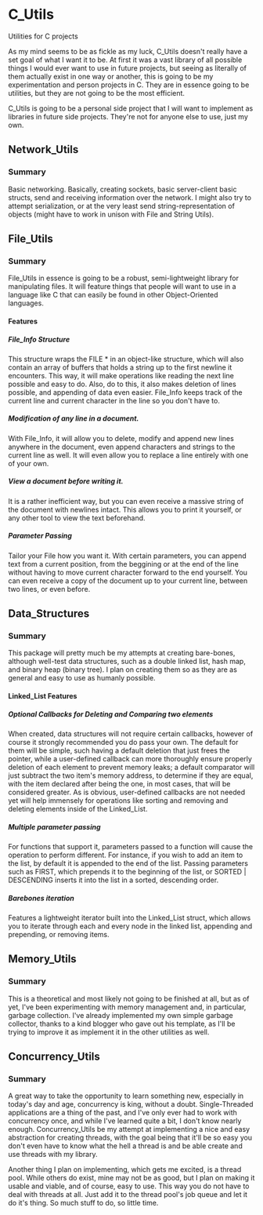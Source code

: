 # C_Utils
Utilities for C projects

As my mind seems to be as fickle as my luck, C_Utils doesn't really have a set goal of what I want it to be. At first it was a vast library of all possible things I would ever want to use in future projects, but seeing as literally of them actually exist in one way or another, this is going to be my experimentation and person projects in C. They are in essence going to be utilities, but they are not going to be the most efficient. 

C_Utils is going to be a personal side project that I will want to implement as libraries in future side projects. They're not for anyone else to use, just my own.


## Network_Utils

### Summary

Basic networking. Basically, creating sockets, basic server-client basic structs, send and receiving information over the network. I might also try to attempt serialization, or at the very least send string-representation of objects (might have to work in unison with File and String Utils).

## File_Utils

### Summary

File_Utils in essence is going to be a robust, semi-lightweight library for manipulating files. It will feature things that people will want to use in a language like C that can easily be found in other Object-Oriented languages.

#### Features

##### File_Info Structure

This structure wraps the FILE * in an object-like structure, which will also contain an array of buffers that holds a string up to the first newline it encounters. This way, it will make operations like reading the next line possible and easy to do. Also, do to this, it also makes deletion of lines possible, and appending of data even easier. File_Info keeps track of the current line and current character in the line so you don't have to.

##### Modification of any line in a document.

With File_Info, it will allow you to delete, modify and append new lines anywhere in the document, even append characters and strings to the current line as well. It will even allow you to replace a line entirely with one of your own.

##### View a document before writing it.

It is a rather inefficient way, but you can even receive a massive string of the document with newlines intact. This allows you to print it yourself, or any other tool to view the text beforehand.

##### Parameter Passing

Tailor your File how you want it. With certain parameters, you can append text from a current position, from the beggining or at the end of the line without having to move current character forward to the end yourself. You can even receive a copy of the document up to your current line, between two lines, or even before.

## Data_Structures

### Summary

This package will pretty much be my attempts at creating bare-bones, although well-test data structures, such as a double linked list, hash map, and binary heap (binary tree). I plan on creating them so as they are as general and easy to use as humanly possible.

#### Linked_List Features

##### Optional Callbacks for Deleting and Comparing two elements

When created, data structures will not require certain callbacks, however of course it strongly recommended you do pass your own. The default for them will be simple, such having a default deletion that just frees the pointer, while a user-defined callback can more thoroughly ensure properly deletion of each element to prevent memory leaks; a default comparator will just subtract the two item's memory address, to determine if they are equal, with the item declared after being the one, in most cases, that will be considered greater. As is obvious, user-defined callbacks are not needed yet will help immensely for operations like sorting and removing and deleting elements inside of the Linked_List.

##### Multiple parameter passing

For functions that support it, parameters passed to a function will cause the operation to perform different. For instance, if you wish to add an item to the list, by default it is appended to the end of the list. Passing parameters such as FIRST, which prepends it to the beginning of the list, or SORTED | DESCENDING inserts it into the list in a sorted, descending order.

##### Barebones iteration

Features a lightweight iterator built into the Linked_List struct, which allows you to iterate through each and every node in the linked list, appending and prepending, or removing items.

## Memory_Utils

### Summary

This is a theoretical and most likely not going to be finished at all, but as of yet, I've been experimenting with memory management and, in particular, garbage collection. I've already implemented my own simple garbage collector, thanks to a kind blogger who gave out his template, as I'll be trying to improve it as implement it in the other utilities as well.

## Concurrency_Utils

### Summary

A great way to take the opportunity to learn something new, especially in today's day and age, concurrency is king, without a doubt. Single-Threaded applications are a thing of the past, and I've only ever had to work with concurrency once, and while I've learned quite a bit, I don't know nearly enough. Concurrency_Utils be my attempt at implementing a nice and easy abstraction for creating threads, with the goal being that it'll be so easy you don't even have to know what the hell a thread is and be able create and use threads with my library.

Another thing I plan on implementing, which gets me excited, is a thread pool. While others do exist, mine may not be as good, but I plan on making it usable and viable, and of course, easy to use. This way you do not have to deal with threads at all. Just add it to the thread pool's job queue and let it do it's thing. So much stuff to do, so little time.
